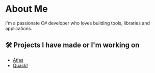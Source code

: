 # About Me

I'm a passionate C# developer who loves building tools, libraries and applications.

## 🛠️ Projects I have made or I'm working on

* [Atlas](https://github.com/kappaduck/atlas)
* [Quack!](https://github.com/kappaduck/quack)
